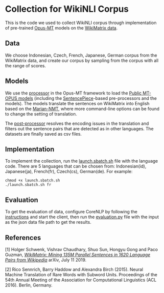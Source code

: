 # Collection for WikiNLI Corpus

This is the code we used to collect WikiNLI corpus through implementation of pre-trained [Opus-MT](https://github.com/Helsinki-NLP/Opus-MT) models on the [WikiMatrix data](https://github.com/facebookresearch/LASER/tree/master/tasks/WikiMatrix).

## Data
We choose Indonesian, Czech, French, Japanese, German corpus from the WikiMatrix data, and create our corpus by sampling from the corpus with all the range of scores.

## Models
We use the [processor](https://github.com/RachelChen1116/WikiNLI/blob/master/preprocessor.py) in the Opus-MT framework to load the [Public MT-OPUS models](https://github.com/Helsinki-NLP/Opus-MT-train/tree/master/models) (including the [SentencePiece](https://github.com/google/sentencepiece)-based pre-processors and the models). The models translate the sentences on WikiMatrix into English based on the [Marian-NMT](https://marian-nmt.github.io/), where more command-line options can be found to change the setting of translation.

The [post-processor](https://github.com/RachelChen1116/WikiNLI/blob/master/postprocessor.py) resolves the encoding issues in the translation and filters out the sentence pairs that are detected as in other languages. The datasets are finally saved as csv files.

## Implementation
To implement the collection, run the [launch.sbatch.sh](https://github.com/RachelChen1116/WikiNLI/blob/master/launch.sbatch.sh) file with the language code. There are 5 languages that can be chosen from: Indonesian(id), Japanese(ja), French(fr), Czech(cs), German(de). For example:

```
chmod +x launch.sbatch.sh
./launch.sbatch.sh fr
```

## Evaluation
To get the evaluation of data, configure CoreNLP by following the [instructions](https://stanfordnlp.github.io/stanza/corenlp_client.html#usage) and start the client, then run the [evaluation.py](https://github.com/RachelChen1116/WikiNLI/blob/master/evaluation.py) file with the input as the json data file path to get the results.



## References

[1] Holger Schwenk, Vishrav Chaudhary, Shuo Sun, Hongyu Gong and Paco Guzman,
    [*WikiMatrix: Mining 135M Parallel Sentences in 1620 Language Pairs from Wikipedia*](https://arxiv.org/abs/1907.05791)
    arXiv, July 11  2019.

[2] Rico Sennrich, Barry Haddow and Alexandra Birch (2015). Neural Machine Translation of Rare Words with Subword Units.
	Proceedings of the 54th Annual Meeting of the Association for Computational Linguistics (ACL 2016). Berlin, Germany.